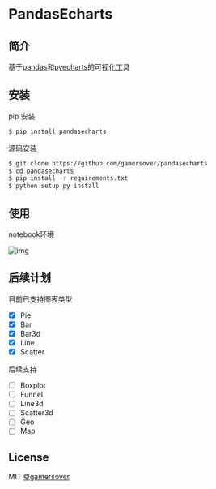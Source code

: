 # PandasEcharts

## 简介
基于[pandas](https://github.com/pandas-dev/pandas)和[pyecharts](https://github.com/pyecharts/pyecharts)的可视化工具

## 安装
pip 安装

```sh
$ pip install pandasecharts
```

源码安装

```sh
$ git clone https://github.com/gamersover/pandasecharts
$ cd pandasecharts
$ pip install -r requirements.txt
$ python setup.py install
```

## 使用

notebook环境

![img](https://cdn.jsdelivr.net/gh/gamersover/hexo_blog_assets@main/pandasecharts示例/ex.5clnk2rkb6o0.png)


## 后续计划

目前已支持图表类型

* [x] Pie
* [x] Bar
* [x] Bar3d
* [x] Line
* [x] Scatter

后续支持

* [ ] Boxplot
* [ ] Funnel
* [ ] Line3d
* [ ] Scatter3d
* [ ] Geo
* [ ] Map

## License

MIT [©gamersover](https://github.com/gamersover)